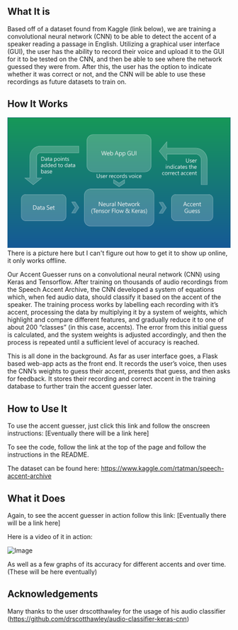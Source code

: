 ## What It is

Based off of a dataset found from Kaggle (link below), we are training a convolutional neural network (CNN) to be able to detect the accent of a speaker reading a passage in English. Utilizing a graphical user interface (GUI), the user has the ability to record their voice and upload it to the GUI for it to be tested on the CNN, and then be able to see where the network guessed they were from. After this, the user has the option to indicate whether it was correct or not, and the CNN will be able to use these recordings as future datasets to train on.

## How It Works

![Image](images/flowChart.png)
There is a picture here but I can't figure out how to get it to show up online, it only works offline.

Our Accent Guesser runs on a convolutional neural network (CNN) using Keras and Tensorflow. After training on thousands of audio recordings from the Speech Accent Archive, the CNN developed a system of equations which, when fed audio data, should classify it based on the accent of the speaker. The training process works by labelling each recording with it’s accent, processing the data by multiplying it by a system of weights, which highlight and compare different features, and gradually reduce it to one of about 200 “classes” (in this case, accents). The error from this initial guess is calculated, and the system weights is adjusted accordingly, and then the process is repeated until a sufficient level of accuracy is reached.

This is all done in the background. As far as user interface goes, a Flask based web-app acts as the front end. It records the user’s voice, then uses the CNN’s weights to guess their accent, presents that guess, and then asks for feedback. It stores their recording and correct accent in the training database to further train the accent guesser later.


## How to Use It

To use the accent guesser, just click this link and follow the onscreen instructions: [Eventually there will be a link here]

To see the code, follow the link at the top of the page and follow the instructions in the README. 

The dataset can be found here: https://www.kaggle.com/rtatman/speech-accent-archive


## What it Does

Again, to see the accent guesser in action follow this link:  [Eventually there will be a link here]

Here is a video of it in action:

![Image](https://github.com/JonahSpicher/AccentGuesser/blob/master/docs/images/Picture1.png)

As well as a few graphs of its accuracy for different accents and over time.
(These will be here eventually)

## Acknowledgements

Many thanks to the user drscotthawley for the usage of his audio classifier (https://github.com/drscotthawley/audio-classifier-keras-cnn)
